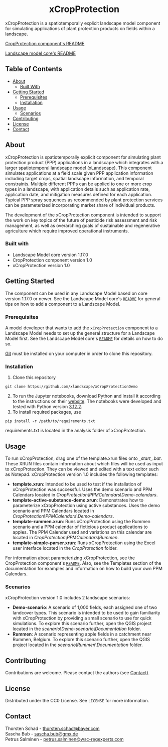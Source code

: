<h1 align="center">
xCropProtection
</h1>

xCropProtection is a spatiotemporally explicit landscape model component for simulating applications of plant protection products on fields within a landscape.

[CropProtection component's README](https://github.com/xlandscape/CropProtection-Component/blob/main/README.md)

[Landscape model core's README](https://github.com/xlandscape/LandscapeModel-Core)

## Table of Contents
* [About](#about)
  * [Built With](#built-with)
* [Getting Started](#getting-started)
  * [Prerequisites](#prerequisites)
  * [Installation](#installation)
* [Usage](#usage)
  * [Scenarios](#scenarios)
* [Contributing](#contributing)
* [License](#license)
* [Contact](#contact)

## About
xCropProtection is spatiotemporally explicit component for simulating plant protection product (PPP) applications in a landscape which integrates with a larger spatiotemporal landscape model (xLandscape). This component simulates applications at a field scale given PPP application information including target crops, spatial landscape information, and temporal constraints. Multiple different PPPs can be applied to one or more crop types in a landscape, with application details such as application rate, application date, and mitigation measures defined for each application. Typical PPP spray sequences as recommended by plant protection services can be parameterized incorporating market share of individual products.

The development of the xCropProtection component is intended to support the work on key topics of the future of pesticide risk assessment and risk management, as well as overarching goals of sustainable and regenerative agriculture which require improved operational instruments.

### Built with
* Landscape Model core version 1.17.0
* CropProtection component version 1.0
* xCropProtection version 1.0

## Getting Started
The component can be used in any Landscape Model based on core version 1.17.0 or newer. See the Landscape Model core's [`README`](https://github.com/xlandscape/LandscapeModel-Core) for general tips on how to add a component to a Landscape Model.

### Prerequisites
A model developer that wants to add the `xCropProtection` component to a Landscape Model needs to set up the general structure for a Landscape Model first. See the Landscape Model core's [`README`](https://github.com/xlandscape/LandscapeModel-Core) for details on how to do so.

[Git](https://git-scm.com/) must be installed on your computer in order to clone this repository.

### Installation
1. Clone this repository
```
git clone https://github.com/xlandscape/xCropProtectionDemo
```
2. To run the Jupyter notebooks, download Python and install it according to the instructions on their [website](https://www.python.org/downloads/). The notebooks were developed and tested with Python version [3.12.2](https://www.python.org/downloads/release/python-3122/).
3. To install required packages, use
```
pip install -r /path/to/requirements.txt
```
requirements.txt is located in the analysis folder of xCropProtection.

## Usage
To run xCropProtection, drag one of the template.xrun files onto *__start_\_.bat*. These XRUN files contain information about which files will be used as input to xCropProtection. They can be viewed and edited with a text editor such as Notepad. xCropProtection version 1.0 includes the following templates:

* **template.xrun**: Intended to be used to test if the installation of xCropProtection was successful. Uses the demo scenario and PPM Calendars located in *CropProtection\PPMCalendars\Demo-calendars*.
* **template-active-substance-demo.xrun**: Demonstrates how to parameterize xCropProtection using active substances. Uses the demo scenario and PPM Calendars located in *CropProtection\PPMCalendars\Demo-calendars*.
* **template-rummen.xrun**: Runs xCropProtection using the Rummen scenario and a PPM calendar of ficticious product applications to apples. The PPM Calendar used and variations on this calendar are located in *CropProtection\PPMCalendars\Rummen*.
* **template-simple-parser.xrun**: Runs xCropProtection using the Excel user interface located in the *CropProtection* folder.

For information about parameterizing xCropProtection, see the CropProtection component's [`README`](https://github.com/xlandscape/CropProtection-Component/blob/main/README.md). Also, see the Templates section of the documentation for examples and information on how to build your own PPM Calendars.

### Scenarios

xCropProtection version 1.0 includes 2 landscape scenarios:

* **Demo-scenario**: A scenario of 1,000 fields, each assigned one of two landcover types. This scenario is intended to be used to gain familiarity with xCropProtection by providing a small scenario to use for quick simulations. To explore this scenario further, open the QGIS project located in the *scenario\Demo-scenario\Documentation* folder.
* **Rummen**: A scenario representing apple fields in a catchment near Rummen, Belgium. To explore this scenario further, open the QGIS project located in the *scenario\Rummen\Documentation* folder.

## Contributing
Contributions are welcome. Please contact the authors (see [Contact](#contact)).

## License
Distributed under the CC0 License. See `LICENSE` for more information.

## Contact
Thorsten Schad - thorsten.schad@bayer.com  
Sascha Bub - sascha.bub@gmx.de  
Petrus Salminen - petrus.salminen@wsc-regexperts.com  